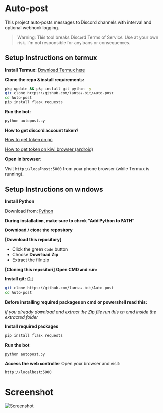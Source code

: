 # Auto-post

This project auto-posts messages to Discord channels with interval and optional webhook logging.

> Warning: This tool breaks Discord Terms of Service. Use at your own risk. I’m not responsible for any bans or consequences.



## Setup Instructions on termux

**Install Termux:**
[Download Termux here](https://f-droid.org/en/packages/com.termux/)


**Clone the repo & install requirements:**
```bash
pkg update && pkg install git python -y
git clone https://github.com/lantas-bit/Auto-post
cd Auto-post
pip install flask requests
```

**Run the bot:**
```bash
python autopost.py
```
**How to get discord account token?**

[How to get token on pc](https://youtu.be/LnBnm_tZlyU?si=J3wSpuRaXqI5ycUj)

[How to get token on kiwi browser (android)](https://youtu.be/OvOKuKZwuwQ?si=LCoqhtTlKJv74VxG)

**Open in browser:**

Visit `http://localhost:5000` from your phone browser (while Termux is running).

## Setup Instructions on windows

**Install Python**

Download from: 
[Python](https://python.org)

**During installation, make sure to check “Add Python to PATH”**


**Download / clone the repository**

**[Download this repository]**
- Click the green `Code` button
- Choose **Download Zip**
- Extract the file zip

**[Cloning this repositori] Open CMD and run:**

**Install git:**
[Git](https://git-scm.com/downloads)

```bash
git clone https://github.com/lantas-bit/Auto-post
cd Auto-post
```
**Before installing required packages on cmd or powershell read this:**

_if you already download and extract the Zip file run this on cmd inside the extracted folder_

**Install required packages**
```bash
pip install flask requests
```

**Run the bot**
```bash
python autopost.py
```


**Access the web controller**
Open your browser and visit:

```http://localhost:5000```

# Screenshot
![Screenshot](screenshot.png)
